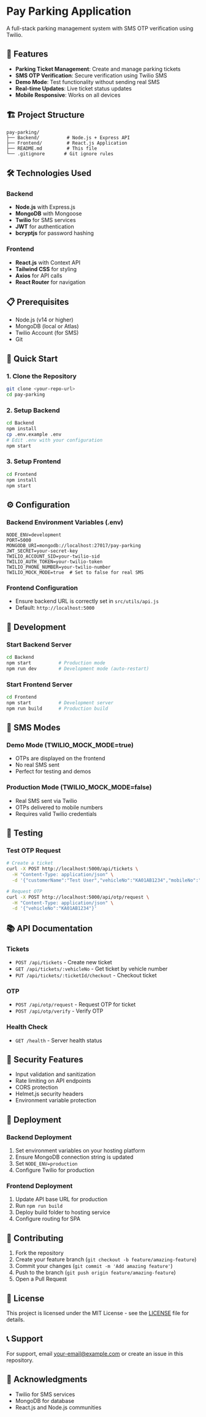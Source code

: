 # Pay Parking Application

A full-stack parking management system with SMS OTP verification using Twilio.

## 🚀 Features

- **Parking Ticket Management**: Create and manage parking tickets
- **SMS OTP Verification**: Secure verification using Twilio SMS
- **Demo Mode**: Test functionality without sending real SMS
- **Real-time Updates**: Live ticket status updates
- **Mobile Responsive**: Works on all devices

## 🏗️ Project Structure

```
pay-parking/
├── Backend/          # Node.js + Express API
├── Frontend/         # React.js Application
├── README.md         # This file
└── .gitignore       # Git ignore rules
```

## 🛠️ Technologies Used

### Backend
- **Node.js** with Express.js
- **MongoDB** with Mongoose
- **Twilio** for SMS services
- **JWT** for authentication
- **bcryptjs** for password hashing

### Frontend
- **React.js** with Context API
- **Tailwind CSS** for styling
- **Axios** for API calls
- **React Router** for navigation

## 📋 Prerequisites

- Node.js (v14 or higher)
- MongoDB (local or Atlas)
- Twilio Account (for SMS)
- Git

## 🚀 Quick Start

### 1. Clone the Repository
```bash
git clone <your-repo-url>
cd pay-parking
```

### 2. Setup Backend
```bash
cd Backend
npm install
cp .env.example .env
# Edit .env with your configuration
npm start
```

### 3. Setup Frontend
```bash
cd Frontend
npm install
npm start
```

## ⚙️ Configuration

### Backend Environment Variables (.env)
```env
NODE_ENV=development
PORT=5000
MONGODB_URI=mongodb://localhost:27017/pay-parking
JWT_SECRET=your-secret-key
TWILIO_ACCOUNT_SID=your-twilio-sid
TWILIO_AUTH_TOKEN=your-twilio-token
TWILIO_PHONE_NUMBER=your-twilio-number
TWILIO_MOCK_MODE=true  # Set to false for real SMS
```

### Frontend Configuration
- Ensure backend URL is correctly set in `src/utils/api.js`
- Default: `http://localhost:5000`

## 🔧 Development

### Start Backend Server
```bash
cd Backend
npm start          # Production mode
npm run dev        # Development mode (auto-restart)
```

### Start Frontend Server
```bash
cd Frontend
npm start          # Development server
npm run build      # Production build
```

## 📱 SMS Modes

### Demo Mode (TWILIO_MOCK_MODE=true)
- OTPs are displayed on the frontend
- No real SMS sent
- Perfect for testing and demos

### Production Mode (TWILIO_MOCK_MODE=false)
- Real SMS sent via Twilio
- OTPs delivered to mobile numbers
- Requires valid Twilio credentials

## 🧪 Testing

### Test OTP Request
```bash
# Create a ticket
curl -X POST http://localhost:5000/api/tickets \
  -H "Content-Type: application/json" \
  -d '{"customerName":"Test User","vehicleNo":"KA01AB1234","mobileNo":"+919876543210","parkingLocation":"Main Parking"}'

# Request OTP
curl -X POST http://localhost:5000/api/otp/request \
  -H "Content-Type: application/json" \
  -d '{"vehicleNo":"KA01AB1234"}'
```

## 📚 API Documentation

### Tickets
- `POST /api/tickets` - Create new ticket
- `GET /api/tickets/:vehicleNo` - Get ticket by vehicle number
- `PUT /api/tickets/:ticketId/checkout` - Checkout ticket

### OTP
- `POST /api/otp/request` - Request OTP for ticket
- `POST /api/otp/verify` - Verify OTP

### Health Check
- `GET /health` - Server health status

## 🔐 Security Features

- Input validation and sanitization
- Rate limiting on API endpoints
- CORS protection
- Helmet.js security headers
- Environment variable protection

## 🚀 Deployment

### Backend Deployment
1. Set environment variables on your hosting platform
2. Ensure MongoDB connection string is updated
3. Set `NODE_ENV=production`
4. Configure Twilio for production

### Frontend Deployment
1. Update API base URL for production
2. Run `npm run build`
3. Deploy build folder to hosting service
4. Configure routing for SPA

## 🤝 Contributing

1. Fork the repository
2. Create your feature branch (`git checkout -b feature/amazing-feature`)
3. Commit your changes (`git commit -m 'Add amazing feature'`)
4. Push to the branch (`git push origin feature/amazing-feature`)
5. Open a Pull Request

## 📄 License

This project is licensed under the MIT License - see the [LICENSE](LICENSE) file for details.

## 📞 Support

For support, email your-email@example.com or create an issue in this repository.

## 🙏 Acknowledgments

- Twilio for SMS services
- MongoDB for database
- React.js and Node.js communities
